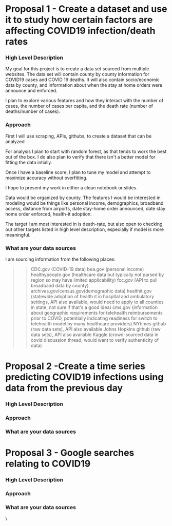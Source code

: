 # Proposal 1 - Create a dataset and use it to study how certain factors are affecting COVID19 infection/death rates

### High Level Description

My goal for this project is to create a data set sourced from multiple websites. The data set will contain county by county information for COVID19 cases and COVID 19 deaths. It will also contain socio/economic data by county, and information about when the stay at home orders were announce and enforced. 

I plan to explore various features and how they interact with the number of cases, the number of cases per capita, and the death rate (number of deaths/number of cases). 


### Approach

First I will use scraping, APIs, githubs, to create a dataset that can be analyzed

For analysis I plan to start with random forest, as that tends to work the best out of the box. I do also plan to verify that there isn't a better model for fitting the data intially. 

Once I have a baseline score, I plan to tune my model and attempt to maximize accuracy without overfitting. 

I hope to present my work in either a clean notebook or slides. 

Data would be organized by county. The features I would be interested in modeling would be things like personal income, demographics, broadband access,  distance from airports, date stay-home order announced, date stay home order enforced, health-it adoption.

The target I am most interested in is death-rate, but also open to checking out other targets listed in high level description, especially if model is more meaningful. 


### What are your data sources

I am sourcing information from the following places: 

>> CDC.gov (COVID-19 data)
>> bea.gov (personal income)
>> healthypeople.gov (healthcare data but typically not parsed by region so may have limited applicability)
>> fcc.gov (API to pull broadband data by county)
>> archives.gov/census.gov(demographic data)
>> healthit.gov (statewide adoption of health it in hospital and ambulatory settings, API also available, would need to apply to all counties in state, not sure if that's a good idea)
>> cms.gov (information about geographic requirements for telehealth reimbursements prior to COVID, potentially indicating readiness for switch to telehealth model by many healthcare providers)
>> NYtimes github (raw data sets), API also available
>> Johns Hopkins github (raw data sets), API also available
>> Kaggle (crowd-sourced data in covid discussion thread, would want to verify authenticity of data)





# Proposal 2 -Create a time series predicting COVID19 infections using data from the previous day

### High Level Description


### Approach


### What are your data sources



# Proposal 3 - Google searches relating to COVID19 


### High Level Description


### Approach



### What are your data sources

\